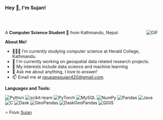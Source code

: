<h3 title="hehehe"> Hey 👋, I'm Sujan!</h3>

<br />
<br />

A **Computer Science Student** 🚀 from Kathmandu, Nepal.
<img align="right" alt="GIF" src="https://media.giphy.com/media/xFkgeu7dhfgqqxJqmj/giphy.gif" />

**About Me!**

- 👨🏽‍💻 I’m currently studying computer science at Herald College, Kathmandu.
- 🌱 I'm currently working on geospatial data related research projects.
- 🤔 My interests include data science and machine learning
- 💬 Ask me about anything, I love to answer!
- 📫 Email me at [neupanesujan420@gmail.com](neupanesujan420.com).

**Languages and Tools:**

>

![Python](https://img.shields.io/badge/python-3670A0?style=flat&logo=python&logoColor=ffdd54)
![scikit-learn](https://img.shields.io/badge/scikit--learn-%23F7931E.svg?style=flat&logo=scikit-learn&logoColor=white)
![PyTorch](https://img.shields.io/badge/PyTorch-%23EE4C2C.svg?style=flat&logo=PyTorch&logoColor=white)
![MySQL](https://img.shields.io/badge/MySQL-%23013243.svg?style=flat&logo=MySQL&logoColor=white)
![NumPy](https://img.shields.io/badge/numpy-%23013243.svg?style=flat&logo=numpy&logoColor=white)
![Pandas](https://img.shields.io/badge/pandas-%23150458.svg?style=flat&logo=pandas&logoColor=white)
![Java](https://img.shields.io/badge/java-%23ED8B00.svg?style=flat&logo=java&logoColor=white)
![C](https://img.shields.io/badge/c-%2300599C.svg?style=flat&logo=c&logoColor=white)
![Dask](https://img.shields.io/badge/Dask-%2300599C.svg?style=flat&logo=Dask&logoColor=white)
![GeoPandas](https://img.shields.io/badge/GeoPandas-%2300599C.svg?style=flat&logo=GeoPandas&logoColor=white)
![DaskGeoPandas](https://img.shields.io/badge/DaskGeoPandas-%2300599C.svg?style=flat&logo=DaskGeoPandas&logoColor=white)
![QGIS](https://img.shields.io/badge/QGIS-%2300599C.svg?style=flat&logo=QGIS&logoColor=white)

⭐️ From [Sujan](https://github.com/SujanNeupane42)
